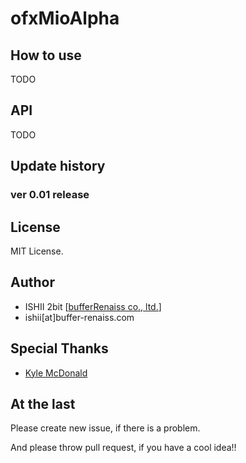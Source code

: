 # ofxMioAlpha

## How to use

TODO

## API

TODO

## Update history

### ver 0.01 release

## License

MIT License.

## Author

* ISHII 2bit [[bufferRenaiss co., ltd.](http://buffer-renaiss.com)]
* ishii[at]buffer-renaiss.com

## Special Thanks

* [Kyle McDonald](https://twitter.com/kcimc)

## At the last

Please create new issue, if there is a problem.

And please throw pull request, if you have a cool idea!!